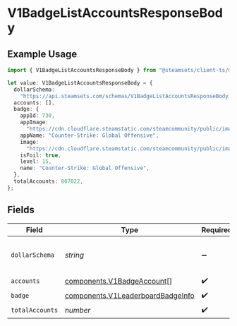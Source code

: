 # V1BadgeListAccountsResponseBody

## Example Usage

```typescript
import { V1BadgeListAccountsResponseBody } from "@steamsets/client-ts/models/components";

let value: V1BadgeListAccountsResponseBody = {
  dollarSchema:
    "https://api.steamsets.com/schemas/V1BadgeListAccountsResponseBody.json",
  accounts: [],
  badge: {
    appId: 730,
    appImage:
      "https://cdn.cloudflare.steamstatic.com/steamcommunity/public/images/apps/730/a1a2f9f3f4c0c2b1f8d3a4e5f6d7e8f9.jpg",
    appName: "Counter-Strike: Global Offensive",
    image:
      "https://cdn.cloudflare.steamstatic.com/steamcommunity/public/images/apps/730/a1a2f9f3f4c0c2b1f8d3a4e5f6d7e8f9.jpg",
    isFoil: true,
    level: 15,
    name: "Counter-Strike: Global Offensive",
  },
  totalAccounts: 807022,
};
```

## Fields

| Field                                                                                  | Type                                                                                   | Required                                                                               | Description                                                                            | Example                                                                                |
| -------------------------------------------------------------------------------------- | -------------------------------------------------------------------------------------- | -------------------------------------------------------------------------------------- | -------------------------------------------------------------------------------------- | -------------------------------------------------------------------------------------- |
| `dollarSchema`                                                                         | *string*                                                                               | :heavy_minus_sign:                                                                     | A URL to the JSON Schema for this object.                                              | https://api.steamsets.com/schemas/V1BadgeListAccountsResponseBody.json                 |
| `accounts`                                                                             | [components.V1BadgeAccount](../../models/components/v1badgeaccount.md)[]               | :heavy_check_mark:                                                                     | N/A                                                                                    |                                                                                        |
| `badge`                                                                                | [components.V1LeaderboardBadgeInfo](../../models/components/v1leaderboardbadgeinfo.md) | :heavy_check_mark:                                                                     | N/A                                                                                    |                                                                                        |
| `totalAccounts`                                                                        | *number*                                                                               | :heavy_check_mark:                                                                     | N/A                                                                                    |                                                                                        |